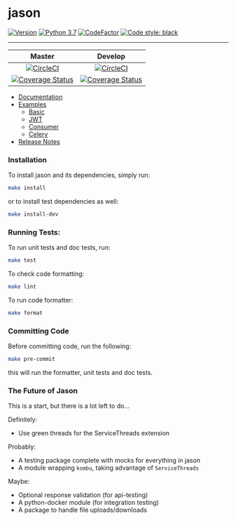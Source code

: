 # jason

[![Version](https://img.shields.io/github/release-pre/manoadamro/Jason.svg)](https://img.shields.io/github/release-pre/manoadamro/Jason.svg)
[![Python 3.7](https://img.shields.io/badge/python-3.7-blue.svg)](https://www.python.org/downloads/release/python-370/) 
[![CodeFactor](https://www.codefactor.io/repository/github/manoadamro/jason/badge)](https://www.codefactor.io/repository/github/manoadamro/jason)
[![Code style: black](https://img.shields.io/badge/code%20style-black-000000.svg)](https://github.com/ambv/black)

---

| Master | Develop |
| :----: | :-----: |
| [![CircleCI](https://circleci.com/gh/manoadamro/jason/tree/master.svg?style=svg&circle-token=ba3677e0eb4748acd49d26bf047cf2b508fd2452)](https://circleci.com/gh/manoadamro/jason/tree/master) | [![CircleCI](https://circleci.com/gh/manoadamro/jason/tree/develop.svg?style=svg&circle-token=ba3677e0eb4748acd49d26bf047cf2b508fd2452)](https://circleci.com/gh/manoadamro/jason/tree/develop) |
| [![Coverage Status](https://coveralls.io/repos/github/manoadamro/jason/badge.svg?branch=master)](https://coveralls.io/github/manoadamro/jason?branch=master) | [![Coverage Status](https://coveralls.io/repos/github/manoadamro/jason/badge.svg?branch=develop)](https://coveralls.io/github/manoadamro/jason?branch=develop)


- [Documentation](./docs/jason.md)
- [Examples](./examples)
    - [Basic](examples/basic_example.py)
    - [JWT](examples/jwt_example.py)
    - [Consumer](examples/consumer_example.py)
    - [Celery](examples/celery_example.py)
- [Release Notes](./RELEASES.md)

### Installation

To install jason and its dependencies, simply run:

```bash
make install

```

or to install test dependencies as well:

```bash
make install-dev

```

### Running Tests:

To run unit tests and doc tests, run:

```bash
make test

```

To check code formatting:

```bash
make lint

```

To run code formatter:

```bash
make format

```

### Committing Code

Before committing code, run the following:

```bash
make pre-commit

```

this will run the formatter, unit tests and doc tests.


### The Future of Jason

This is a start, but there is a lot left to do...

Definitely:
- Use green threads for the ServiceThreads extension

Probably:
- A testing package complete with mocks for everything in jason
- A module wrapping `kombu`, taking advantage of `ServiceThreads`

Maybe:
- Optional response validation (for api-testing)
- A python-docker module (for integration testing)
- A package to handle file uploads/downloads
